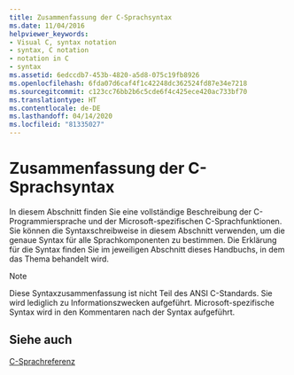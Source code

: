 ```yaml
---
title: Zusammenfassung der C-Sprachsyntax
ms.date: 11/04/2016
helpviewer_keywords:
- Visual C, syntax notation
- syntax, C notation
- notation in C
- syntax
ms.assetid: 6edccdb7-453b-4820-a5d8-075c19fb8926
ms.openlocfilehash: 6fda07d6caf4f1c42248dc362524fd87e34e7218
ms.sourcegitcommit: c123cc76bb2b6c5cde6f4c425ece420ac733bf70
ms.translationtype: HT
ms.contentlocale: de-DE
ms.lasthandoff: 04/14/2020
ms.locfileid: "81335027"
---
```

# <a name="c-language-syntax-summary"></a>Zusammenfassung der C-Sprachsyntax

In diesem Abschnitt finden Sie eine vollständige Beschreibung der C-Programmiersprache und der Microsoft-spezifischen C-Sprachfunktionen. Sie können die Syntaxschreibweise in diesem Abschnitt verwenden, um die genaue Syntax für alle Sprachkomponenten zu bestimmen. Die Erklärung für die Syntax finden Sie im jeweiligen Abschnitt dieses Handbuchs, in dem das Thema behandelt wird.

> [!NOTE]
> Diese Syntaxzusammenfassung ist nicht Teil des ANSI C-Standards. Sie wird lediglich zu Informationszwecken aufgeführt. Microsoft-spezifische Syntax wird in den Kommentaren nach der Syntax aufgeführt.

## <a name="see-also"></a>Siehe auch

[C-Sprachreferenz](../c-language/c-language-reference.md)
